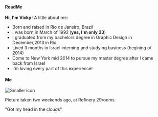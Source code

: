 #### ReadMe 

**Hi, I'm Vicky!** A little about me: 

 * Born and raised in Rio de Janeiro, Brazil 
 * I was born in March of 1992 (**yes, I'm only 23**)
 * I graduated from my bachelors degree in Graphic Design in December,2013 in Rio
 * Lived 3 months in Israel interning and studying business (begining of 2014) 
 * Come to New York mid 2014 to pursue my master degree after I came back from Israel 
 * I'm loving every part of this experience! 
 

#### Me 

![Smaller icon](file:///Users/vickyyadid/Pictures/headintheclouds3.jpg) 

Picture taken two weekends ago, at Refinery 29rooms. 

"Got my head in the clouds"

